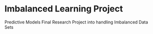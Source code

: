 # Imbalanced Learning Project
Predictive Models Final Research Project into handling Imbalanced Data Sets
